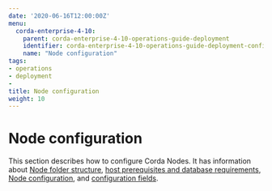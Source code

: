 ```yaml
---
date: '2020-06-16T12:00:00Z'
menu:
  corda-enterprise-4-10:
    parent: corda-enterprise-4-10-operations-guide-deployment
    identifier: corda-enterprise-4-10-operations-guide-deployment-configuration
    name: "Node configuration"
tags:
- operations
- deployment
-
title: Node configuration
weight: 10
---
```


# Node configuration

This section describes how to configure Corda Nodes. It has information about [Node folder structure](../../node/setup/node-structure.md), [host prerequisites and database requirements](host-prereq.md), [Node configuration](corda-configuration-file.md), and [configuration fields](corda-configuration-fields.md).
